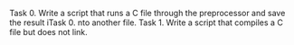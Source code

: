 Task 0. Write a script that runs a C file through the preprocessor and save the result iTask 0. nto another file.
Task 1. Write a script that compiles a C file but does not link.
